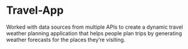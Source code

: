 # Travel-App
Worked with data sources from multiple APIs to create a dynamic travel weather planning application that helps people plan trips by generating weather forecasts for the places they’re visiting.
